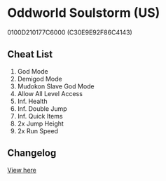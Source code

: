 # Oddworld Soulstorm (US)
0100D210177C6000 (C30E9E92F86C4143)

## Cheat List
1. God Mode
1. Demigod Mode
1. Mudokon Slave God Mode
1. Allow All Level Access
1. Inf. Health
1. Inf. Double Jump
1. Inf. Quick Items
1. 2x Jump Height
1. 2x Run Speed

## Changelog
[View here](./CHANGELOG.md)